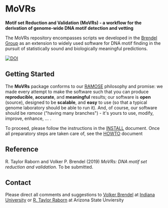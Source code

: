 # MoVRs
__Motif set Reduction and Validation (MoVRs) - a workflow for the derivation of genome-wide DNA motif detection and vetting__

The MoVRs repository encompasses scripts we developed in the [Brendel Group](http://brendelgroup.org/) as an extension to widely used software for DNA motif finding in the pursuit of statistically sound and biologically meaningful predictions.

[![DOI](https://zenodo.org/badge/66802393.svg)](https://zenodo.org/badge/latestdoi/66802393)

## Getting Started

The __MoVRs__ package conforms to our [RAMOSE](https://github.com/BrendelGroup/)
philosophy and promise: we made every attempt to make the software such that
you can produce __reproducible__, __accurate__, and __meaningful__ results; our
software is __open__ (source), designed to be __scalable__, and __easy__ to use
(so that a typical genome laboratory should be able to run it).  And, of course,
our software should be _ramose_ ("having many branches") - it's yours to use,
modify, improve, enhance, ... .

To proceed, please follow the instructions in the [INSTALL](./INSTALL.md)
document.  Once all preparatory steps are taken care of, see the
[HOWTO](./HOWTO.md) document

## Reference

R. Taylor Raborn and Volker P. Brendel (2019) _MoVRs: DNA motif set reduction and validation._ To be submitted.

## Contact

Please direct all comments and suggestions to
[Volker Brendel](<mailto:vbrendel@indiana.edu>)
at [Indiana University](http://brendelgroup.org/)
or [R. Taylor Raborn](<mailto:rtraborn@asu.edu>)
at Arizona State Unviersity
